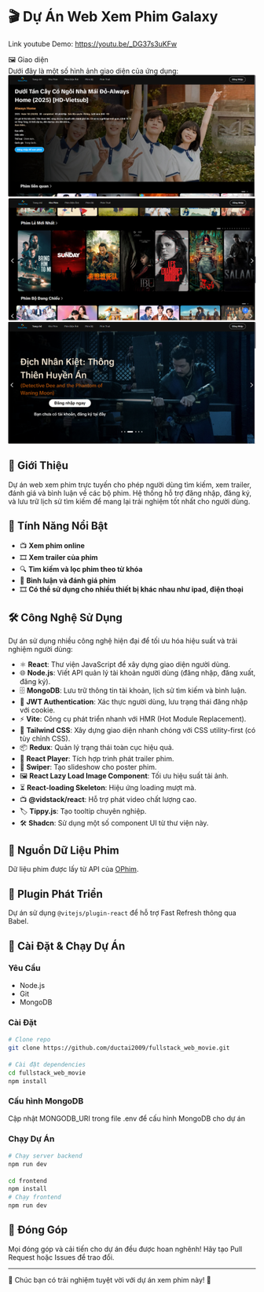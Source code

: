 # 🎬 Dự Án Web Xem Phim Galaxy

Link youtube Demo: https://youtu.be/_DG37s3uKFw

🖼️ Giao diện  
Dưới đây là một số hình ảnh giao diện của ứng dụng:  
![Giao diện Galaxy-movie](frontend/public/Capture1.png)
![Giao diện Galaxy-movie](frontend/public/Capture2.png)
![Giao diện Galaxy-movie](frontend/public/Capture3.png)

## 🚀 Giới Thiệu

Dự án web xem phim trực tuyến cho phép người dùng tìm kiếm, xem trailer, đánh giá và bình luận về các bộ phim. Hệ thống hỗ trợ đăng nhập, đăng ký, và lưu trữ lịch sử tìm kiếm để mang lại trải nghiệm tốt nhất cho người dùng.

## 🌟 Tính Năng Nổi Bật

-   📺 **Xem phim online**
-   🎞️ **Xem trailer của phim**
-   🔍 **Tìm kiếm và lọc phim theo từ khóa**
-   💬 **Bình luận và đánh giá phim**
-   🎞️ **Có thể sử dụng cho nhiều thiết bị khác nhau như ipad, điện thoại**

## 🛠️ Công Nghệ Sử Dụng

Dự án sử dụng nhiều công nghệ hiện đại để tối ưu hóa hiệu suất và trải nghiệm người dùng:

-   ⚛️ **React**: Thư viện JavaScript để xây dựng giao diện người dùng.
-   🌐 **Node.js**: Viết API quản lý tài khoản người dùng (đăng nhập, đăng xuất, đăng ký).
-   🗄️ **MongoDB**: Lưu trữ thông tin tài khoản, lịch sử tìm kiếm và bình luận.
-   🔑 **JWT Authentication**: Xác thực người dùng, lưu trạng thái đăng nhập với cookie.
-   ⚡ **Vite**: Công cụ phát triển nhanh với HMR (Hot Module Replacement).
-   🎨 **Tailwind CSS**: Xây dựng giao diện nhanh chóng với CSS utility-first (có tùy chỉnh CSS).
-   📦 **Redux**: Quản lý trạng thái toàn cục hiệu quả.
-   🎥 **React Player**: Tích hợp trình phát trailer phim.
-   📸 **Swiper**: Tạo slideshow cho poster phim.
-   🖼️ **React Lazy Load Image Component**: Tối ưu hiệu suất tải ảnh.
-   ⏳ **React-loading Skeleton**: Hiệu ứng loading mượt mà.
-   📺 **@vidstack/react**: Hỗ trợ phát video chất lượng cao.
-   🏷️ **Tippy.js**: Tạo tooltip chuyên nghiệp.
-   🛠 **Shadcn**: Sử dụng một số component UI từ thư viện này.

## 📡 Nguồn Dữ Liệu Phim

Dữ liệu phim được lấy từ API của [OPhim](https://forum.ophim.cc/d/27api-postman-ophim-otruyen).

## 🔌 Plugin Phát Triển

Dự án sử dụng `@vitejs/plugin-react` để hỗ trợ Fast Refresh thông qua Babel.

## 📜 Cài Đặt & Chạy Dự Án

### Yêu Cầu

-   Node.js
-   Git
-   MongoDB

### Cài Đặt

```bash
# Clone repo
git clone https://github.com/ductai2009/fullstack_web_movie.git

# Cài đặt dependencies
cd fullstack_web_movie
npm install
```

### Cấu hình MongoDB

Cập nhật MONGODB_URI trong file .env để cấu hình MongoDB cho dự án

### Chạy Dự Án

```bash
# Chạy server backend
npm run dev

cd frontend
npm install
# Chạy frontend
npm run dev
```

## 📩 Đóng Góp

Mọi đóng góp và cải tiến cho dự án đều được hoan nghênh! Hãy tạo Pull Request hoặc Issues để trao đổi.

---

🚀 Chúc bạn có trải nghiệm tuyệt vời với dự án xem phim này! 🍿
